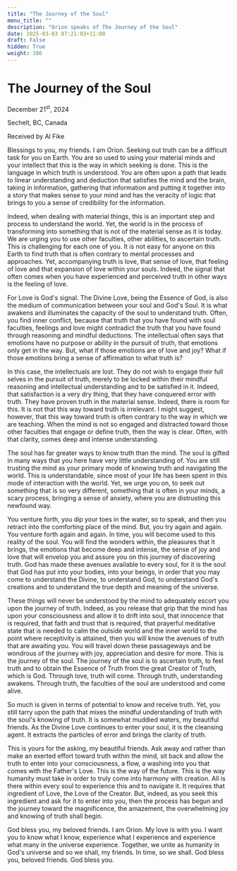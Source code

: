 ```yaml
---
title: "The Journey of the Soul"
menu_title: ""
description: "Orion speaks of The Journey of the Soul"
date: 2025-03-03 07:21:03+11:00
draft: False
hidden: True
weight: 386
---
```

# The Journey of the Soul 

December 21<sup>st</sup>, 2024

Sechelt, BC, Canada

Received by Al Fike 

Blessings to you, my friends. I am Orion. Seeking out truth can be a difficult task for you on Earth. You are so used to using your material minds and your intellect that this is the way in which seeking is done. This is the language in which truth is understood. You are often upon a path that leads to linear understanding and deduction that satisfies the mind and the brain, taking in information, gathering that information and putting it together into a story that makes sense to your mind and has the veracity of logic that brings to you a sense of credibility for the information.

Indeed, when dealing with material things, this is an important step and process to understand the world. Yet, the world is in the process of transforming into something that is not of the material sense as it is today. We are urging you to use other faculties, other abilities, to ascertain truth. This is challenging for each one of you. It is not easy for anyone on this Earth to find truth that is often contrary to mental processes and approaches. Yet, accompanying truth is love, that sense of love, that feeling of love and that expansion of love within your souls. Indeed, the signal that often comes when you have experienced and perceived truth in other ways is the feeling of love.

For Love is God's signal. The Divine Love, being the Essence of God, is also the medium of communication between your soul and God's Soul. It is what awakens and illuminates the capacity of the soul to understand truth. Often, you find inner conflict, because that truth that you have found with soul faculties, feelings and love might contradict the truth that you have found through reasoning and mindful deductions. The intellectual often says that emotions have no purpose or ability in the pursuit of truth, that emotions only get in the way. But, what if those emotions are of love and joy? What if those emotions bring a sense of affirmation to what truth is? 

In this case, the intellectuals are lost. They do not wish to engage their full selves in the pursuit of truth, merely to be locked within their mindful reasoning and intellectual understanding and to be satisfied in it. Indeed, that satisfaction is a very dry thing, that they have conquered error with truth. They have proven truth in the material sense. Indeed, there is room for this. It is not that this way toward truth is irrelevant. I might suggest, however, that this way toward truth is often contrary to the way in which we are teaching. When the mind is not so engaged and distracted toward those other faculties that engage or define truth, then the way is clear. Often, with that clarity, comes deep and intense understanding. 

The soul has far greater ways to know truth than the mind. The soul is gifted in many ways that you here have very little understanding of. You are still trusting the mind as your primary mode of knowing truth and navigating the world. This is understandable, since most of your life has been spent in this mode of interaction with the world. Yet, we urge you on, to seek out something that is so very different, something that is often in your minds, a scary process, bringing a sense of anxiety, where you are distrusting this newfound way.

You venture forth, you dip your toes in the water, so to speak, and then you retract into the comforting place of the mind. But, you try again and again. You venture forth again and again. In time, you will become used to this reality of the soul. You will find the wonders within, the pleasures that it brings, the emotions that become deep and intense, the sense of joy and love that will envelop you and assure you on this journey of discovering truth. God has made these avenues available to every soul, for it is the soul that God has put into your bodies, into your beings, in order that you may come to understand the Divine, to understand God, to understand God's creations and to understand the true depth and meaning of the universe. 

These things will never be understood by the mind to adequately escort you upon the journey of truth. Indeed, as you release that grip that the mind has upon your consciousness and allow it to drift into soul, that innocence that is required, that faith and trust that is required, that prayerful meditative state that is needed to calm the outside world and the inner world to the point where receptivity is attained, then you will know the avenues of truth that are awaiting you. You will travel down these passageways and be wondrous of the journey with joy, appreciation and desire for more. This is the journey of the soul. The journey of the soul is to ascertain truth, to feel truth and to obtain the Essence of Truth from the great Creator of Truth, which is God. Through love, truth will come. Through truth, understanding awakens. Through truth, the faculties of the soul are understood and come alive.

So much is given in terms of potential to know and receive truth. Yet, you still tarry upon the path that mixes the mindful understanding of truth with the soul's knowing of truth. It is somewhat muddied waters, my beautiful friends. As the Divine Love continues to enter your soul, it is the cleansing agent. It extracts the particles of error and brings the clarity of truth. 

This is yours for the asking, my beautiful friends. Ask away and rather than make an exerted effort toward truth within the mind, sit back and allow the truth to enter into your consciousness, a flow, a washing into you that comes with the Father's Love. This is the way of the future. This is the way humanity must take in order to truly come into harmony with creation. All is there within every soul to experience this and to navigate it. It requires that ingredient of Love, the Love of the Creator. But, indeed, as you seek this ingredient and ask for it to enter into you, then the process has begun and the journey toward the magnificence, the amazement, the overwhelming joy and knowing of truth shall begin.

God bless you, my beloved friends. I am Orion. My love is with you. I want you to know what I know, experience what I experience and experience what many in the universe experience. Together, we unite as humanity in God's universe and so we shall, my friends. In time, so we shall. God bless you, beloved friends. God bless you.